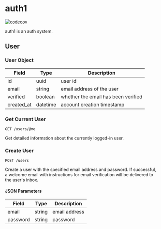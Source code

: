 # auth1

[![codecov](https://codecov.io/gh/skolorna/auth1/branch/main/graph/badge.svg?token=0cXNVd3uLC)](https://codecov.io/gh/skolorna/auth1)

auth1 is an auth system.

## User

### User Object

| Field      | Type     | Description                         |
| ---------- | -------- | ----------------------------------- |
| id         | uuid     | user id                             |
| email      | string   | email address of the user           |
| verified   | boolean  | whether the email has been verified |
| created_at | datetime | account creation timestamp          |

### Get Current User

`GET /users/@me`

Get detailed information about the currently logged-in user.

### Create User

`POST /users`

Create a user with the specified email address and password. If successful, a welcome email
with instructions for email verification will be delivered to the user's inbox.

#### JSON Parameters

| Field    | Type   | Description   |
| -------- | ------ | ------------- |
| email    | string | email address |
| password | string | password      |
